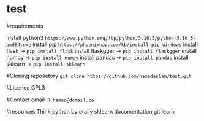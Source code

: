# test

#requirements

install python3 ```https://www.python.org/ftp/python/3.10.5/python-3.10.5-amd64.exe```
install pip ```https://phoenixnap.com/kb/install-pip-windows```
install flask -> ```pip install flask```
install flaskgger -> ```pip install flaskgger```
install numpy -> ```pip install numpy```
install pandas -> ```pip install pandas```
install sklearn -> ```pip install sklearn```


#Cloning reposetory
```git clone https://github.com/hamadaslam/test.git```

#Licence
GPL3

#Contact
email -> ```hamad@dcmail.ca```

#resources
Think python by oraily
sklearn documentation
git learn
